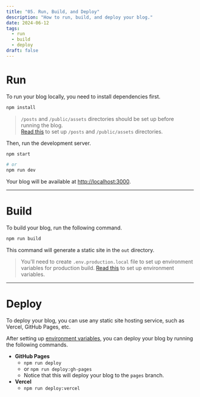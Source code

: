 ```yaml
---
title: "05. Run, Build, and Deploy"
description: "How to run, build, and deploy your blog."
date: 2024-06-12
tags:
  - run
  - build
  - deploy
draft: false
---
```


# Run

To run your blog locally, you need to install dependencies first.

```bash
npm install
```

> `/posts` and `/public/assets` directories should be set up before running the blog.  
> [Read this](/getting-started/installation.md) to set up `/posts` and `/public/assets` directories.

Then, run the development server.

```bash
npm start

# or
npm run dev
```

Your blog will be available at [http://localhost:3000](http://localhost:3000).

---

# Build

To build your blog, run the following command.

```bash
npm run build
```

This command will generate a static site in the `out` directory.

> You'll need to create `.env.production.local` file to set up environment variables for production build.
> [Read this](/customization/environment-variables.md) to set up environment variables.

---

# Deploy

To deploy your blog, you can use any static site hosting service, such as Vercel, GitHub Pages, etc.

After setting up [environment variables](/customization/environment-variables.md), you can deploy your blog by running
the following commands.

- **GitHub Pages**
    - `npm run deploy`
    - or `npm run deploy:gh-pages`
    - Notice that this will deploy your blog to the `pages` branch.
- **Vercel**
    - `npm run deploy:vercel`